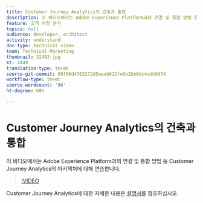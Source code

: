 ```yaml
---
title: Customer Journey Analytics의 건축과 통합
description: 이 비디오에서는 Adobe Experience Platform과의 연결 및 통합 방법 등 Adobe Customer Journey Analytics의 아키텍처에 대해 연습합니다.
feature: 고객 여정 분석
topics: null
audience: developer, architect
activity: understand
doc-type: technical video
team: Technical Marketing
thumbnail: 32483.jpg
kt: 4449
translation-type: tm+mt
source-git-commit: 08f06d4703272d5eeab612fe6b2bb6dc4adb9d74
workflow-type: tm+mt
source-wordcount: '86'
ht-degree: 68%

---
```



# Customer Journey Analytics의 건축과 통합

이 비디오에서는 Adobe Experience Platform과의 연결 및 통합 방법 등 Customer Journey Analytics의 아키텍처에 대해 연습합니다.

>[!VIDEO](https://video.tv.adobe.com/v/32483/?quality=12)

Customer Journey Analytics에 대한 자세한 내용은 [설명서](https://docs.adobe.com/content/help/ko-KR/analytics-platform/using/cja-landing.html)를 참조하십시오.

